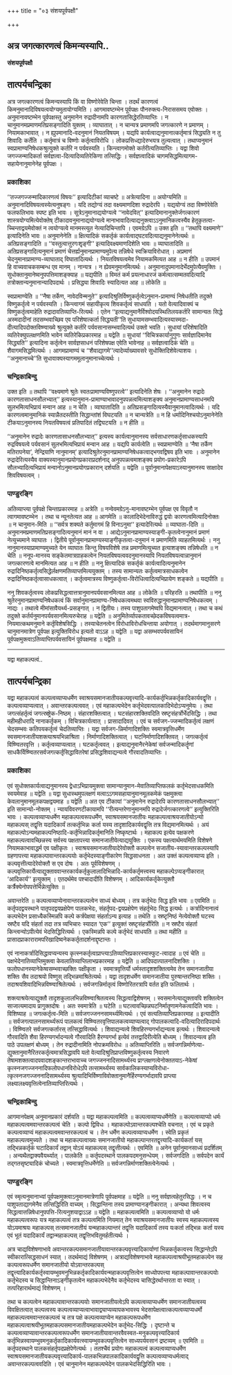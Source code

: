 +++
title = "०३ संशयपूर्वपक्षौ"

+++


## अत्र जगत्कारणत्वं किमन्यस्यापि..

**संशयपूर्वपक्षौ**

## **तात्पर्यचन्द्रिका**

अत्र जगत्कारणत्वं किमन्यस्यापि किं वा विष्णोरेवेति चिन्ता । तदर्थं कारणत्वं किमनुमानादिविषयत्वयोग्यमुतायोग्यमिति । आगमावष्टम्भेन पूर्वपक्षः पौनरुक्त्य-निराससमय एवोक्तः । अनुमानावष्टम्भेन पूर्वपक्षस्तु अनुमानेन रुद्रादीनामपि कारणतासिद्धेरतिव्याप्तिः । न चानुमानमप्रमाणमतिप्रसङ्गादिति युक्तम् । व्याघातात् । न चान्यत्र प्रमाणमपि जगत्कारणे न प्रमाणम् । नियामकाभावात् । न ह्युपमानादि-वदनुमानं नियतविषयम् । यद्यपि कार्यत्वाद्यनुमानात्कर्तृमात्रं सिद्ध्यति न तु शिवादिः कर्तेति । कर्तृमात्रं च विष्णोः कर्तृत्वाविरोधि । लोकप्रसिध्द्यादेरुभयत्र तुल्यत्वात् । तथाप्यनुमानं स्वप्रामाण्यनिषेधकश्रुत्युक्ते कर्तरि न पर्यवस्यति । किन्त्वागमोक्ते कर्तरीत्यतिव्याप्तिः । यद्वा शिवो जगज्जन्मादिकर्ता सर्वज्ञत्वा-दित्यादिव्यतिरेकिणा तत्सिद्धिः । सर्वज्ञत्वादिकं चागमसिद्धमित्यागम-सहायेनानुमानेनेह पूर्वपक्षः ।

### **प्रकाशिका**

‘‘तज्जगज्जन्मादिकारणत्वं विषयः’’ इत्यादिटीकां व्याचष्टे ॥ अत्रेत्यादिना ॥ अयोग्यमिति ॥ अनुमानादिविषयत्वस्येत्यनुषङ्गः । यदि तद्योग्यं तदा वक्ष्यमाणदिशा रुद्रादेरपि । यद्ययोग्यं तदा विष्णोरेवेति फलफलिभावः स्पष्ट इति भावः । सूत्रेऽनुमानाद्ययोग्यत्वे ‘‘नावेदवित्’’ इत्यादिमानानुक्तेर्जगत्कारणं शास्त्रयोग्यमित्येवोक्तेष् टीकादावनुमानाद्ययोग्यत्वे मानाभावादित्याद्यनुक्त्वाऽऽनुमानिकत्वस्यैव हेतूकृतत्वा-च्चिन्ताद्वयमेवोक्तं न त्वयोग्यत्वे मानमस्त्युत नेत्यादिचिन्तापि । एवमग्रेऽपि ॥ उक्त इति ॥ ‘‘तथापि वक्ष्यमाणे’’ इत्यादिनेति भावः ॥ अनुमानेनेति ॥ क्षित्यादिकं सकर्तृकं कार्यत्वाद्घटवदित्याद्यनुमानेनेत्यर्थः ॥ अतिप्रसङ्गादिति ॥ ‘‘वस्तुत्वात्तुरगःशृृङ्गी’’ इत्यादिवक्ष्यमाणदिशेति भावः ॥ व्याघातादिति ॥ अतिप्रसङ्गादित्यनुमानं प्रमाणं चेत्तर्ह्यनुमानप्रामाण्यमुपेत्य तन्निषेधे स्वक्रियाविरोधात् । अप्रमाणं चेदनुमानाप्रामाण्य-व्याघाताद् विघातादित्यर्थः । नियतविषयत्वमेव नियामकमित्यत आह ॥ न हीति ॥ उपमानं हि वाच्यवाचकसम्बन्ध एव मानम् । नान्यत्र । न ह्येवमनुमानमित्यर्थः । अनुमानादुपमानादेर्भेदमुपेत्यैवमुक्तिः । सुधोक्तानुमानेष्वनुपपत्तिमाशङ्क्याह ॥ यद्यपीति ॥ विमतं कर्म प्रयत्नाधारजं कर्मत्वात्सम्मतवदित्यादि तत्रोक्तान्यनुमानान्यादिपदार्थः । प्रसिद्ध्या शिवादिः स्यादित्यत आह ॥ लोकेति ॥

स्वप्रामाण्येति ॥ ‘‘नैषा तर्केण, नावेदविन्मनुते’’ इत्यादिश्रुतिर्विष्णुकर्तृत्वेऽनुमान-प्रामाण्यं निषेधतीति तदुक्ते विष्णुकर्तृत्वे न पर्यवस्यति । किन्त्वागमं सहायीकृत्य शिवकर्तृत्वं साधयति । यतो वेत्यादिवाक्यं च विष्णुकर्तृत्वमाहेति रुद्रादावतिव्याप्ति-रित्यर्थः । एतेन ‘‘इत्याद्यनुमानैर्विश्वोदयस्थितिलयकर्तरि सामान्यतः सिद्धे अस्मदादीनां तदसम्भवाच्छिव एव परिशेषात्कर्ता सिद्ध्यती’’ति सुधायामसम्भवादित्यस्यास्मदा-दीत्यादिपदोक्तविष्ण्वाख्ये श्रुत्युक्ते कर्तरि पर्यवसानासम्भवादित्यर्थ उक्तो भवति । सुधायां परिशेषादिति व्यतिरेक्युपलक्षणमिति भावेन व्यतिरेकिप्रकारमाह ॥ यद्वेति ॥ सुधायां ‘‘विचित्रकार्यानुगुणः सार्वज्ञादिमानेव सिद्ध्यति’’ इत्यादिना कर्तृत्वेन सार्वज्ञसाधनं परिशेषपक्ष एवेति भावेनाह ॥ सर्वज्ञत्वादिकं चेति ॥ शैवागमसिद्धमित्यर्थः । आगमप्रामाण्यं च ‘‘शैवाद्यागमे’’त्यादेर्व्याख्यावसरे सुधोक्तिदिशेवेत्याशयः । ‘‘अनुमानाच्चे’’ति सुधावाक्यस्यागममूलानुमानाच्चेत्यर्थः ।

### **चन्द्रिकाबिन्दु**

उक्त इति ॥ तथापि ‘‘वक्ष्यमाणे श्रुतेः स्वतःप्रामाण्यविष्णुपरत्वे’’ इत्यादिनेति शेषः । ‘‘अनुमानेन रुद्रादेः कारणतासाधनसौलभ्यात्’’ इत्यस्यानुमान-प्रामाण्याभावादनुपपन्नत्वमित्याशङ्क्य अनुमानप्रामाण्यसाधनमपि सुलभमित्यभिप्रायं मन्वान आह ॥ न चेति । व्याघातादिति ॥ अतिप्रसङ्गादित्यस्यैवानुमानत्वादित्यर्थः । यदि कारणत्वमानुमानिकं स्यान्नैतदस्तीति सिद्धान्तांशं विघटयति ॥ न चान्यत्रेति ॥ न हि धर्मादिनिश्चयोऽनुमानेनेति टीकयाऽनुमानस्य नियतविषयत्वं प्रतिपादितं तद्विघटयति ॥ न हीति ॥

‘‘अनुमानेन रुद्रादेः कारणतासाधनसौलभ्यात्’’ इत्यस्य कार्यत्वानुमानस्य सर्वसाधारणकर्तृसाधकस्यापि रुद्रविषयत्वे पर्यवसानं सुलभमित्यभिप्रायं मन्वान आह ॥ यद्यपि कार्यत्वेति ॥ स्वप्रामाण्येति ॥ ‘नैषा तर्केण मतिरापनेया’, नेन्द्रियाणि नानुमानम्’ इत्यादिश्रुतेरनुमानप्रामाण्यनिषेधकत्वाद्भगवद्विषय इति भावः । अनुमानेन रुद्रादेरित्यस्यैव वाक्यस्यानुमानप्रयोगप्रकाराप्रदर्शनाद् अनुपपन्नत्वमाशङ्क्य प्रयोग-प्रकारेऽपि सौलभ्यादित्यभिप्रायं मन्वानोऽनुमानप्रयोगप्रकारान् दर्शयति ॥ यद्वेति ॥ पूर्वानुमानापेक्षयाऽस्यानुमानस्य साक्षादेव शिवविषयत्वम् ।

### **पाण्डुरङ्गि**

अतिव्याप्त्या पूर्वपक्षे चिन्ताप्रकारमाह ॥ अत्रेति ॥ नन्वेवमग्रेऽनु-मानावष्टम्भेन पूर्वपक्ष एव विवृतौ न त्वागमावष्टम्भेन । तथा च न्यूनतेत्यत आह ॥ आगमेति ॥ कालादिभेदेनाविरुद्धं द्वयोः कारणत्वमित्यादिनोक्तः ॥ न चानुमान-मिति ॥ ‘‘सर्वत्र शक्यते कर्तुमागमं हि विनाऽनुमा’’ इत्यादेरित्यर्थः ॥ व्याघाता-दिति ॥ अनुमानमप्रमाणमतिप्रसङ्गादित्यनुमानं मानं न वा । आद्येऽनुमानप्रामाण्यस्याङ्गी-कृतत्वेनानुमानं प्रमाणं नेत्युच्यमाने व्याघातः । द्वितीये पूर्वानुमानप्रामाण्यस्याङ्गीकृतत्वा-दनुमानं न प्रमाणमिति व्याहतमित्यर्थः । ननु नानुमानस्याप्रामाण्यमुच्यते येन व्याघातः किन्तु विषयविशेषे तन्न प्रमाणमित्युच्यत इत्याशङ्क्य तन्निषेधति ॥ न चेति ॥ ननूप-मानस्य सङ्केतमात्रग्राहकत्वेन नियतविषयत्ववदनुमानस्यापि नियतविषयत्वान्नानुमानं जगत्कारणत्वे मानमित्यत आह ॥ न हीति ॥ ननु क्षित्यादिकं सकर्तृकं कार्यत्वादित्यनुमानेन रुद्रादिनिष्ठकर्तृत्वसिद्धेर्लक्षणमतिव्याप्तमित्ययुक्तम् । तस्य सामान्यतः कर्तृत्वमात्रसाधकत्वेन रुद्रादिनिष्ठकर्तृत्वासाधकत्वात् । कर्तृत्वमात्रस्य विष्णुकर्तृत्वा-विरोधित्वादित्यभिप्रायेण शङ्कते ॥ यद्यपीति ॥

ननु शिवकर्तृत्वस्य लोकप्रसिद्धत्वात्तत्रानुमानपर्यवसानमित्यत आह ॥ लोकेति ॥ परिहरति ॥ तथापीति ॥ ननु श्रुतेरनुमानप्रामाण्यनिषेधकत्वं किं सर्वानुमानप्रामाण्य-निषेधकत्वमथवा स्वविरुद्धानुमानप्रामाण्यनिषेधकत्वम् । नाद्यः । तथात्वे मीमांसावैयर्थ्य-प्रसङ्गात् । न द्वितीयः। तस्य पाशुपतागमेष्वपि विद्यमानत्वात् । तथा च कथं तदुक्ते कर्तर्यनुमानपर्यवसानमित्यरुचेराह ॥ यद्वेति ॥ अनुमितेर्व्यापकतावच्छेदकविषयत्वमात्र-नियमात्कथमनुमाने कर्तृविशेषसिद्धिः । तस्याचेतनत्वेन विरोधाविरोधचिन्ताया अयोगात् । तदर्थमागमानुसरणे चानुमानमात्रेण पूर्वपक्ष इत्युक्तिविरोध इत्यतो वाऽऽह ॥ यद्वेति ॥ यद्वा असम्भवपर्यवसायिनं पूर्वपक्षमुक्त्वाऽतिव्याप्तिपर्यवसायिनं पूर्वपक्षमाह ॥ यद्वेति ॥

------------------------------------------------------------------------

यद्वा महाकल्पत्वं..

## **तात्पर्यचन्द्रिका**

यद्वा महाकल्पत्वं कल्पत्वव्याप्यधर्मेण स्वाश्रयसमानजातीयकल्पवृत्त्यादि-कार्यकर्तृभिन्नकर्तृकादिकार्यवद्वृत्ति । कल्पत्वव्याप्यत्वात् । अवान्तरकल्पत्ववत् । एवं महाकल्पभेदेन कर्तृभेदवत्पालकादिभेदोऽप्यनुमेयः । तथा जगत्संहर्तृत्वं जगत्स्रष्ट्रेक-निष्ठम् । संहारशक्तित्वात् । घटसंहारशक्तिवदिति स्रष्टृसंहर्त्रोर्भेदसिद्धिः । तथा महीमहीधरादि नानाकर्तृकम् । विचित्रकार्यत्वात् । प्रासादादिवत् । एवं च सर्वजग-ज्जन्मादिकर्तृत्वं लक्षणं चेदसम्भवः कतिपयकर्तृत्वं चेदतिव्याप्तिः । यद्वा सर्वजग-न्निर्माणादिशक्तिः स्वमात्रवृत्तिधर्मेण स्वसमानजातीयशक्त्याश्रयभिन्नाश्रिता । निर्माणादिशक्तित्वात् । घटनिर्माणादिशक्तिवत् । जगत्कर्तृत्वं विष्ण्वितरवृत्ति । कर्तृत्वव्याप्यत्वात् । घटकर्तृत्ववत् । इत्याद्यनुमानैरनेकेषां सर्वजन्मादिकर्तॄणां साधकैर्विष्ण्वितरसर्वजगत्कर्तृसिद्धावितरेषां प्रसिद्धशिवाद्यन्यत्वे गौरवादतिव्याप्तिः ।

### **प्रकाशिका**

एवं सुधोक्तकार्यत्वाद्यनुमानस्य द्वेधाऽभिप्रायमुक्त्वा सामान्यानुमान-मेवातिव्याप्तिफलकं कर्तृभेदसाधकमिति स्वयमेवाह ॥ यद्वेति ॥ यद्वा सुधास्थमुपलक्षणं मत्वाऽऽगमसहायानुमानमूलकमेकं पक्षमुक्त्वा केवलानुमानमूलकपक्षद्वयमाह ॥ यद्वेति ॥ अत एव टीकायां ‘‘अनुमानेन रुद्रादेरपि कारणतासाधनसौलभ्यात्’’ इति सामान्यो-नोक्तम् । न्यायविवरणटीकायामपि ‘‘रीत्यन्तरेणानुमानमपि रुद्रादेर्जगत्कारणत्वे’’ इत्युक्तिरिति भावः । कल्पत्वव्याप्यधर्मेण महाकल्पत्वरूपधर्मेण, स्वाश्रयसमानजातीयः महाकल्पत्वाश्रयजातीयोऽन्यो महाकल्पस् तद्वृत्ति यदादिकार्यं तत्कर्तृभिन्नः कर्ता यस्य तादृशादिकार्यवद्वृत्ति तत्र विद्यमानमित्यर्थः । अयं महाकल्पोऽन्यमहाकल्पनिष्ठादि-कर्तृभिन्नादिकर्तृमानिति निष्कृष्टार्थः । महाकल्प इत्येव पक्षकरणे महाकल्पत्वावच्छिन्नस्य सर्वस्य पक्षतापत्त्या समानजातीयेत्याद्ययुक्तिः । एकस्य पक्षत्वार्थमयमिति विशेषणे नियामकाभावाद्धर्म एव पक्षीकृतः । स्वाश्रयसमानजातीयादेरेवोक्तौ कल्पत्वेन सजातीय-स्यावान्तरकल्पस्यापि ग्रहणापत्त्या महाकल्पावान्तरकल्पयोः कर्तृभेदस्याङ्गीकारेण सिद्धसाधनता । अत उक्तं कल्पत्वव्याप्य इति । कल्पवृत्तीत्यादेरेवोक्तौ स एव दोषः । अतः पूर्वविशेषणम् । कल्पवृत्तिकार्येत्याद्युक्ताववान्तरकार्यकर्तृकुलालादिभिन्नादि-कार्यकर्तृमत्त्वस्य महाकल्पेऽप्यङ्गीकारात् ‘आदिकार्य’’ इत्युक्तम् । एतदर्थमेव पश्चादादीति विशेषणम् । आदिकार्यकर्तृकेत्युक्तौ कर्त्रैक्येनोपपत्तेर्भिन्नेत्युक्तिः ॥

अवान्तरेति ॥ कल्पत्वव्याप्येनावान्तरकल्पत्वेन साध्यं बोध्यम् । तत्र कर्तृभेदः सिद्ध इति भावः ॥ एवमिति ॥ कर्तृपदद्वयस्थाने पातृपदद्वयप्रक्षेपेण पालकभेदः, संहर्तृपद-द्वयप्रक्षेपेण संहर्तृभेदः सिद्ध इत्यर्थः । कर्त्रादिनानात्वं कल्पभेदेन प्रसाध्यैकस्मिन्नपि कल्पे कर्त्रपेक्षया संहर्ताऽन्य इत्याह ॥ तथेति ॥ स्रष्टृनिष्ठं नेत्येवोक्तौ घटस्य स्रष्टैव यदि संहर्ता तदा तत्र व्यभिचारः स्यादत ‘एक’’ इत्युक्तं स्रष्टृसंहर्त्रोरिति ॥ न स्रष्टैव संहर्ता किन्त्वन्योऽपीत्येवं भेदसिद्धिरित्यर्थः । एकस्मिन्नपि कल्पे कर्तृभेदं साधयति ॥ तथा महीति ॥ प्रासादप्राकारारामपरिखादिष्वनेककर्तृतादर्शनाद्दृष्टान्तः ।

एवं नानाकर्त्रादिसिद्धावप्यन्यस्य कृत्स्नकर्तृत्वाप्राप्त्याऽतिव्याप्तिप्रकारस्यास्फुट-त्वादाह ॥ एवं चेति ॥ पक्षभेदेनातिव्याप्तिमुक्त्वा केवलातिव्याप्तिलाभप्रकारमाह ॥ यद्वेति ॥ आदिपदात्पालनादिशक्तिः । फलोपधानस्यानेकेष्वसम्भवाच्छक्तिः पक्षीकृता । स्वमात्रवृत्तिर्यो धर्मस्तादृशशक्तित्वमेव तेन समानजातीया शक्तिः सैव तदाश्रयो विष्णुस् तद्भिन्नमाश्रितेत्यर्थः । यद्वा तादृशधर्मेण समानजातीया पुरुषान्तरनिष्ठा शक्तिः । तदाश्रयशिवादिभिन्नविष्ण्वाश्रितेत्यर्थः । सर्वजगन्निर्मातृत्वं विष्णोरितरत्रापि वर्तत इति फलितार्थः ।

शक्त्याश्रयेत्याद्युक्तौ तादृशकुलालभिन्नविष्ण्वाश्रितत्वस्य सिद्धत्वाद्विशेषणम् । स्वसमानेत्याद्युक्तावपि शक्तित्वेन साजात्यमादाय प्रागुक्तदोषः । अतः स्वमात्रेति ॥ घटेति ॥ घटत्वावच्छिन्नघटनिर्मातॄणामनेकत्वादिति भावः । विशिष्याह ॥ जगत्कर्तृत्व-मिति ॥ सर्वजगज्जननसामर्थ्यमित्यर्थः । एवं सत्यतिव्याप्तिप्रकारमाह ॥ इत्यादीति ॥ सर्वजगत्पालनसामर्थ्यरूपं पालकत्वं विष्ण्वितरवृत्तिपालकत्वव्याप्यत्वाद् गोपालकत्वादि-वदित्यादिरादिपदार्थः । विष्ण्वितरे सर्वजगत्कर्तारस् तत्सिद्धावित्यर्थः । शिवाद्यन्यत्वे शिवहिरण्यगर्भाद्यन्यत्व इत्यर्थः । शिवादन्यत्वे गौरवादिति शैवा हिरण्यगर्भादन्यत्वे गौरवादिति हैरण्यगर्भा इत्येवं तत्तद्वादिरीत्येति बोध्यम् । शिवादन्यत्व इति पाठे उपलक्षणं बोध्यम् । तेन रुद्रादीनामिति नोपक्रमविरोधः ॥ अतिव्याप्तिरिति ॥ सर्वजगन्निर्माणेत्या-द्युक्तानुमानैरितरकर्तृत्वमात्रसिद्धावपि यतो वेत्यादिश्रुतिप्राप्तविष्णुकर्तृत्वस्य निवारणे तेषामशक्तत्वादपवादशङ्कान्तराभावाच्च जगज्जननादिसामर्थ्यस्य प्राग्लक्षणत्वेनोक्ततयाऽ-नेकेषां कृत्स्नजगज्जननादिफलोपधानविरोधेऽपि तत्सामर्थ्यस्य सार्वकालिकस्याप्यविरोधा-त्कृत्स्नजगज्जननादिसामर्थ्यस्य श्रुत्यादिभिर्विष्णाविवोक्तानुमानैर्हिरण्यगर्भादावपि प्राप्त्या लक्ष्यालक्ष्यवृत्तित्वेनातिव्याप्तिरित्यर्थः ।

### **चन्द्रिकाबिन्दु**

आगमानपेक्षम् अनुमानप्रकारं दर्शयति ॥ यद्वा महाकल्पत्वमिति ॥ कल्पत्वव्याप्यधर्मेणेति ॥ कल्पत्वव्याप्यो धर्मः महाकल्पत्वमवान्तरकल्पत्वं चेति । कल्पो द्विविधः । महाकल्पोऽवान्तरकल्पश्चेति वचनात् । एवं च प्रकृते कल्पत्वव्याप्यं महाकल्पत्वमवान्तरकल्पत्वं च । तेन धर्मेण कल्पत्वव्याप्यधर्मेण । स्वेति प्रकृतं महाकल्पत्वमुच्यते । तथा च महाकल्पत्वाख्यः समानजातीयो महाकल्पान्तरतद्वृत्त्यादि-कार्यकर्ता यस् तद्भिन्नकर्तृकं घटादिकार्यं तद्वान् योऽयं महाकल्पस् तद्वृत्तीत्यर्थः । एवमिति ॥ अनेन पूर्वानुमानसाध्यं प्रदर्शितम् । अन्यथैतद्वाक्यवैयर्थ्यात् । पालकेति ॥ कर्तृपदस्थाने पालकपदमनुसन्धेयम् । सर्वजगदिति ॥ सर्वपदेन कार्यं तद्गतसृष्ट्यादिकं चोच्यते । स्वमात्रवृत्तिधर्मेणेति ॥ सर्वजगन्निर्माणशक्तित्वेनेत्यर्थः ।

### **पाण्डुरङ्गि**

एवं स्मृत्यनुमानाभ्यां पूर्वपक्षमुक्त्वाऽनुमानमात्रेणापि पूर्वपक्षमाह ॥ यद्वेति ॥ ननु सर्वज्ञत्वहेतुरसिद्धः । न च पाशुपताद्यागमेनैव तत्सिद्धिरिति वाच्यम् । सिद्धान्तिना तस्य प्रामाण्यानङ्गीकारात् । अन्यथा शिवत्वस्य सिद्धत्वात्तन्निषेधानुपपत्ति-रित्यनुशयाद्वाऽऽह ॥ यद्वेति ॥ महाकल्पत्वमिति ॥ कल्पत्वव्याप्यो यो धर्मः महाकल्पत्वरूपः यत्र महाकल्पत्वं तत्र कल्पत्वमिति नियमात् तेन स्वाश्रयसमानजातीयः स्वस्य महाकल्पत्वस्य योऽयमाश्रयः महाकल्पस् तत्समानजातीयं यन्महाकल्पान्तरं तद्वृत्ति यदादिकार्यं तस्य यःकर्ता तद्भिन्नः कर्ता यस्य एवं भूतं यदादिकार्यं तद्वान्महाकल्पस् तद्वृत्तिभवितुमर्हतीत्यर्थः ।

अत्र चाद्यविशेषणाभावे अवान्तरकल्पसमानजातीयावान्तरकल्पवृत्त्यादिकार्याणां भिन्नकर्तृकत्वस्य सिद्धान्तेऽपि स्वीकारात्सिद्धसाधनं स्यात् । तदर्थमाद्यं विशेषणम् । अत्राद्यविशेषणाभावे महाकल्पत्वाश्रयीभूतमहाकल्पेन सह कल्पत्वरूपधर्मेण समानजातीयो योऽवान्तरकल्पस् तद्वृत्त्यादिकार्यकर्तृस्वायम्भुवमनुभिन्नकर्तृकादिकार्यवन्महाकल्पवृत्तित्वेन साध्योपपत्त्या महाकल्पावान्तरकल्पयोः कर्तृभेदस्य च सिद्धान्तिनाऽङ्गीकृतत्वेन महाकल्पभेदेनैव कर्तृभेदस्य चासिद्धेरर्थान्तरता वा स्यात् । तत्परिहारार्थमाद्यं विशेषणम् ।

तथा च कल्पत्वेन महाकल्पावान्तरकल्पयोः समानजातीयत्वेऽपि कल्पत्वव्याप्यधर्मेण समानजातीयत्वस्य विवक्षितत्वात् कल्पत्वस्य कल्पत्वव्याप्यत्वाभावाद्व्याप्यव्यापकभावस्य भेदसापेक्षत्वात्कल्पत्वव्याप्यधर्मो महाकल्पत्वमवान्तरकल्पत्वं च तत्र पक्षे कल्पत्वव्याप्येन महाकल्परूपधर्मेण महाकल्पत्वाश्रयीभूतमहाकल्पसमानजातीयमहाकल्पभेदेन कर्तृभेद-सिद्धिः । दृष्टान्ते च कल्पत्वव्याप्यावान्तरकल्पत्वरूपधर्मेण समानजातीयावान्तरवैवस्वत-मनुकल्पवृत्त्यादिकार्य कर्तृभिन्नस्वायम्भुवमनुकर्तृकादिकार्यवत्स्वायम्भुवकल्पवृत्तित्वेन साध्यपर्यवसानं द्रष्टव्यम् ॥ एवमिति ॥ कर्तृपदस्थाने पालकसंहर्तृपदप्रक्षेपेणेत्यर्थः । ततश्चैवं प्रयोगः महाकल्पत्वं कल्पत्वव्याप्यधर्मेण स्वाश्रयसमानजातीयकल्पवृत्त्यादिकार्य-पालकभिन्नपालकादिकार्यवद्वृत्ति कल्पत्वव्याप्यधर्मत्वाद् अवान्तरकल्पत्ववदिति । एवं चानुमानेन महाकल्पभेदेन पालकभेदसिद्धिरिति भावः ।

